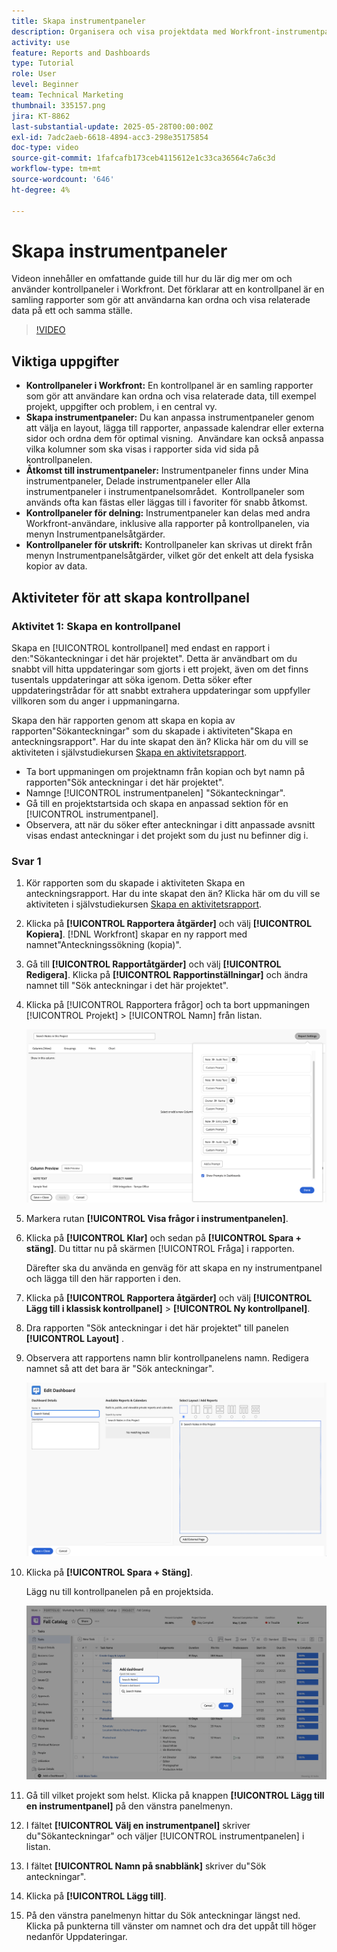 ```yaml
---
title: Skapa instrumentpaneler
description: Organisera och visa projektdata med Workfront-instrumentpaneler som kan anpassas, öppnas enkelt, delas och skrivas ut för smidig projekthandledning och smidigt samarbete.
activity: use
feature: Reports and Dashboards
type: Tutorial
role: User
level: Beginner
team: Technical Marketing
thumbnail: 335157.png
jira: KT-8862
last-substantial-update: 2025-05-28T00:00:00Z
exl-id: 7adc2aeb-6618-4894-acc3-298e35175854
doc-type: video
source-git-commit: 1fafcafb173ceb4115612e1c33ca36564c7a6c3d
workflow-type: tm+mt
source-wordcount: '646'
ht-degree: 4%

---
```


# Skapa instrumentpaneler

Videon innehåller en omfattande guide till hur du lär dig mer om och använder kontrollpaneler i Workfront.
&#x200B;Det förklarar att en kontrollpanel är en samling rapporter som gör att användarna kan ordna och visa relaterade data på ett och samma ställe.

>[!VIDEO](https://video.tv.adobe.com/v/335157/?quality=12&learn=on)

## Viktiga uppgifter

* **Kontrollpaneler i Workfront:** En kontrollpanel är en samling rapporter som gör att användare kan ordna och visa relaterade data, till exempel projekt, uppgifter och problem, i en central vy. &#x200B;
* **Skapa instrumentpaneler:** Du kan anpassa instrumentpaneler genom att välja en layout, lägga till rapporter, anpassade kalendrar eller externa sidor och ordna dem för optimal visning. &#x200B; Användare kan också anpassa vilka kolumner som ska visas i rapporter sida vid sida på kontrollpanelen. &#x200B;
* **Åtkomst till instrumentpaneler:** Instrumentpaneler finns under Mina instrumentpaneler, Delade instrumentpaneler eller Alla instrumentpaneler i instrumentpanelsområdet. &#x200B; Kontrollpaneler som används ofta kan fästas eller läggas till i favoriter för snabb åtkomst. &#x200B;
* **Kontrollpaneler för delning:** Instrumentpaneler kan delas med andra Workfront-användare, inklusive alla rapporter på kontrollpanelen, via menyn Instrumentpanelsåtgärder. &#x200B;
* **Kontrollpaneler för utskrift:** Kontrollpaneler kan skrivas ut direkt från menyn Instrumentpanelsåtgärder, vilket gör det enkelt att dela fysiska kopior av data. &#x200B;


## Aktiviteter för att skapa kontrollpanel

### Aktivitet 1: Skapa en kontrollpanel

Skapa en [!UICONTROL kontrollpanel] med endast en rapport i den:&quot;Sökanteckningar i det här projektet&quot;. Detta är användbart om du snabbt vill hitta uppdateringar som gjorts i ett projekt, även om det finns tusentals uppdateringar att söka igenom. Detta söker efter uppdateringstrådar för att snabbt extrahera uppdateringar som uppfyller villkoren som du anger i uppmaningarna.

Skapa den här rapporten genom att skapa en kopia av rapporten&quot;Sökanteckningar&quot; som du skapade i aktiviteten&quot;Skapa en anteckningsrapport&quot;. Har du inte skapat den än? Klicka här om du vill se aktiviteten i självstudiekursen [Skapa en aktivitetsrapport](https://experienceleague.adobe.com/sv/docs/workfront-learn/tutorials-workfront/reporting/basic-reporting/create-a-task-report#activity-1-create-a-note-report-with-prompts).

* Ta bort uppmaningen om projektnamn från kopian och byt namn på rapporten&quot;Sök anteckningar i det här projektet&quot;.
* Namnge [!UICONTROL instrumentpanelen] &quot;Sökanteckningar&quot;.
* Gå till en projektstartsida och skapa en anpassad sektion för en [!UICONTROL instrumentpanel].
* Observera, att när du söker efter anteckningar i ditt anpassade avsnitt visas endast anteckningar i det projekt som du just nu befinner dig i.

### Svar 1

1. Kör rapporten som du skapade i aktiviteten Skapa en anteckningsrapport. Har du inte skapat den än? Klicka här om du vill se aktiviteten i självstudiekursen [Skapa en aktivitetsrapport](https://experienceleague.adobe.com/sv/docs/workfront-learn/tutorials-workfront/reporting/basic-reporting/create-a-task-report#activity-1-create-a-note-report-with-prompts).
1. Klicka på **[!UICONTROL Rapportera åtgärder]** och välj **[!UICONTROL Kopiera]**. [!DNL Workfront] skapar en ny rapport med namnet&quot;Anteckningssökning (kopia)&quot;.
1. Gå till **[!UICONTROL Rapportåtgärder]** och välj **[!UICONTROL Redigera]**. Klicka på **[!UICONTROL Rapportinställningar]** och ändra namnet till &quot;Sök anteckningar i det här projektet&quot;.
1. Klicka på [!UICONTROL Rapportera frågor] och ta bort uppmaningen [!UICONTROL Projekt] > [!UICONTROL Namn] från listan.

   ![En bild av skärmen för att skapa en ny instrumentpanel](assets/edit-report-prompts.png)

1. Markera rutan **[!UICONTROL Visa frågor i instrumentpanelen]**.
1. Klicka på **[!UICONTROL Klar]** och sedan på **[!UICONTROL Spara + stäng]**. Du tittar nu på skärmen [!UICONTROL Fråga] i rapporten.

   Därefter ska du använda en genväg för att skapa en ny instrumentpanel och lägga till den här rapporten i den.

1. Klicka på **[!UICONTROL Rapportera åtgärder]** och välj **[!UICONTROL Lägg till i klassisk kontrollpanel]** > **[!UICONTROL Ny kontrollpanel]**.
1. Dra rapporten &quot;Sök anteckningar i det här projektet&quot; till panelen **[!UICONTROL Layout]** .
1. Observera att rapportens namn blir kontrollpanelens namn. Redigera namnet så att det bara är &quot;Sök anteckningar&quot;.

   ![En bild av skärmen för att skapa en ny instrumentpanel](assets/create-dashboard.png)

1. Klicka på **[!UICONTROL Spara + Stäng]**.

   Lägg nu till kontrollpanelen på en projektsida.

   ![En bild av skärmen för att skapa en ny instrumentpanel](assets/add-custom-section.png)

1. Gå till vilket projekt som helst. Klicka på knappen **[!UICONTROL Lägg till en instrumentpanel]** på den vänstra panelmenyn.
1. I fältet **[!UICONTROL Välj en instrumentpanel]** skriver du&quot;Sökanteckningar&quot; och väljer [!UICONTROL instrumentpanelen] i listan.
1. I fältet **[!UICONTROL Namn på snabblänk]** skriver du&quot;Sök anteckningar&quot;.
1. Klicka på **[!UICONTROL Lägg till]**.
1. På den vänstra panelmenyn hittar du Sök anteckningar längst ned. Klicka på punkterna till vänster om namnet och dra det uppåt till höger nedanför Uppdateringar.
